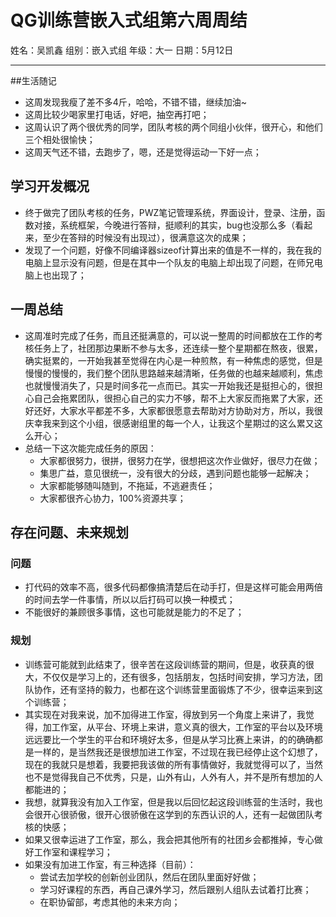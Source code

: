 # QG训练营嵌入式组第六周周结

姓名：吴凯鑫              组别：嵌入式组               年级：大一               日期：5月12日

***

##生活随记

- 这周发现我瘦了差不多4斤，哈哈，不错不错，继续加油~
- 这周比较少喝家里打电话，好吧，抽空再打吧；
- 这周认识了两个很优秀的同学，团队考核的两个同组小伙伴，很开心，和他们三个相处很愉快；
- 这周天气还不错，去跑步了，嗯，还是觉得运动一下好一点；

## 学习开发概况

- 终于做完了团队考核的任务，PWZ笔记管理系统，界面设计，登录、注册，函数对接，系统框架，今晚进行答辩，挺顺利的其实，bug也没那么多（看起来，至少在答辩的时候没有出现过），很满意这次的成果；
- 发现了一个问题，好像不同编译器sizeof计算出来的值是不一样的，我在我的电脑上显示没有问题，但是在其中一个队友的电脑上却出现了问题，在师兄电脑上也出现了；

## 一周总结

- 这周准时完成了任务，而且还挺满意的，可以说一整周的时间都放在工作的考核任务上了，社团那边果断不参与太多，还连续一整个星期都在熬夜，很累，确实挺累的，一开始我甚至觉得在内心是一种煎熬，有一种焦虑的感觉，但是慢慢的慢慢的，我们整个团队思路越来越清晰，任务做的也越来越顺利，焦虑也就慢慢消失了，只是时间多花一点而已。其实一开始我还是挺担心的，很担心自己会拖累团队，很担心自己的实力不够，帮不上大家反而拖累了大家，还好还好，大家水平都差不多，大家都很愿意去帮助对方协助对方，所以，我很庆幸我来到这个小组，很感谢组里的每一个人，让我这个星期过的这么累又这么开心；
- 总结一下这次能完成任务的原因：
  - 大家都很努力，很拼，很努力在学，很想把这次作业做好，很尽力在做；
  - 集思广益，意见很统一，没有很大的分歧，遇到问题也能够一起解决；
  - 大家都能够随叫随到，不拖延，不逃避责任；
  - 大家都很齐心协力，100%资源共享；

## 存在问题、未来规划

### 问题

- 打代码的效率不高，很多代码都像搞清楚后在动手打，但是这样可能会用两倍的时间去学一件事情，所以以后打码可以换一种模式；
- 不能很好的兼顾很多事情，这也可能就是能力的不足了；

### 规划

- 训练营可能就到此结束了，很辛苦在这段训练营的期间，但是，收获真的很大，不仅仅是学习上的，还有很多，包括朋友，包括时间安排，学习方法，团队协作，还有坚持的毅力，也都在这个训练营里面锻炼了不少，很幸运来到这个训练营；
- 其实现在对我来说，加不加得进工作室，得放到另一个角度上来讲了，我觉得，加工作室，从平台、环境上来讲，意义真的很大，工作室的平台以及环境远远要比一个学生的平台和环境好太多，但是从学习比赛上来讲，的的确确都是一样的，是当然我还是很想加进工作室，不过现在我已经停止这个幻想了，现在的我就只是想着，我要把我该做的所有事情做好，我就觉得可以了，当然也不是觉得我自己不优秀，只是，山外有山，人外有人，并不是所有想加的人都能进的；
- 我想，就算我没有加入工作室，但是我以后回忆起这段训练营的生活时，我也会很开心很骄傲，很开心很骄傲在这学到的东西认识的人，还有一起做团队考核的快感；
- 如果又很幸运进了工作室，那么，我会把其他所有的社团乡会都推掉，专心做好工作室和课程学习；
- 如果没有加进工作室，有三种选择（目前）：
  - 尝试去加学校的创新创业团队，然后在团队里面好好做；
  - 学习好课程的东西，再自己课外学习，然后跟别人组队去试着打比赛；
  - 在职协留部，考虑其他的未来方向；